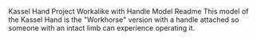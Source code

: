 Kassel Hand Project Workalike with Handle Model Readme
This model of the Kassel Hand is the "Workhorse" version with a handle attached so someone with an intact limb can experience operating it.
